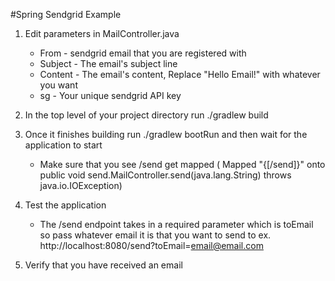 #Spring Sendgrid Example 

1. Edit parameters in MailController.java
	- From - sendgrid email that you are registered with
	- Subject - The email's subject line
	- Content - The email's content, Replace "Hello Email!" with whatever you want
	- sg - Your unique sendgrid API key

2. In the top level of your project directory run ./gradlew build
3. Once it finishes building run ./gradlew bootRun and then wait for the application to start
	- Make sure that you see /send get mapped ( Mapped "{[/send]}" onto public void send.MailController.send(java.lang.String) throws java.io.IOException)
4. Test the application
	- The /send endpoint takes in a required parameter which is toEmail so pass whatever email it is that you want to send to
	ex. http://localhost:8080/send?toEmail=email@email.com
5. Verify that you have received an email
